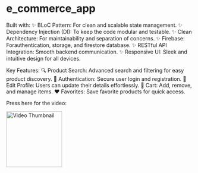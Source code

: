 # e_commerce_app
Built with:
✨ BLoC Pattern: For clean and scalable state management.
✨ Dependency Injection (DI): To keep the code modular and testable.
✨ Clean Architecture: For maintainability and separation of concerns.
✨ Firebase: Forauthentication, storage, and firestore database.
✨ RESTful API Integration: Smooth backend communication.
✨ Responsive UI: Sleek and intuitive design for all devices.

Key Features:
🔍 Product Search: Advanced search and filtering for easy product discovery.
🔐 Authentication: Secure user login and registration.
👤 Edit Profile: Users can update their details effortlessly.
🛒 Cart: Add, remove, and manage items.
❤️ Favorites: Save favorite products for quick access.

Press here for the video:

<a href="https://drive.google.com/file/d/1snZsHZH9zB2m7C9WjZAkS9_eWLiTnKRS/view?usp=sharing">
    <img src="https://i.imgur.com/obmeyt7.png" alt="Video Thumbnail" width="150">
</a>
